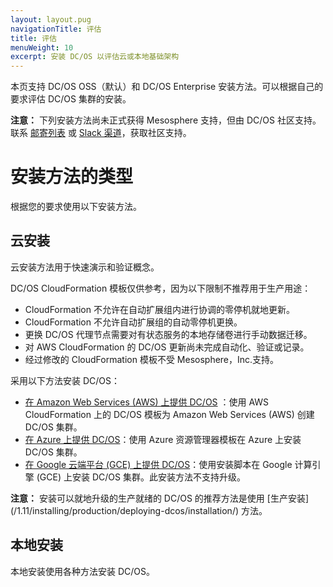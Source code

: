 ```yaml
---
layout: layout.pug
navigationTitle: 评估
title: 评估
menuWeight: 10
excerpt: 安装 DC/OS 以评估云或本地基础架构
---
```


本页支持 DC/OS OSS（默认）和 DC/OS Enterprise 安装方法。可以根据自己的要求评估 DC/OS 集群的安装。

**注意：** 下列安装方法尚未正式获得 Mesosphere 支持，但由 DC/OS 社区支持。联系 [邮寄列表](https://groups.google.com/a/dcos.io/forum/#!forum/users) 或 [Slack 渠道](http://chat.dcos.io/?_ga=2.226911897.58407594.1533244861-1110201164.1520633201)，获取社区支持。

# 安装方法的类型

根据您的要求使用以下安装方法。
 
## 云安装 
云安装方法用于快速演示和验证概念。

DC/OS CloudFormation 模板仅供参考，因为以下限制不推荐用于生产用途：
- CloudFormation 不允许在自动扩展组内进行协调的零停机就地更新。
- CloudFormation 不允许自动扩展组的自动零停机更换。
- 更换 DC/OS 代理节点需要对有状态服务的本地存储卷进行手动数据迁移。
- 对 AWS CloudFormation 的 DC/OS 更新尚未完成自动化、验证或记录。
- 经过修改的 CloudFormation 模板不受 Mesosphere，Inc.支持。

采用以下方法安装 DC/OS：
- [在 Amazon Web Services (AWS) 上提供 DC/OS](/cn/1.11/installing/evaluation/cloud-installation/aws/) ：使用 AWS CloudFormation 上的 DC/OS 模板为 Amazon Web Services (AWS) 创建 DC/OS 集群。
- [在 Azure 上提供 DC/OS](/cn/1.11/installing/evaluation/cloud-installation/azure/)：使用 Azure 资源管理器模板在 Azure 上安装 DC/OS 集群。
- [在 Google 云端平台 (GCE) 上提供 DC/OS](/cn/1.11/installing/evaluation/cloud-installation/gce/)：使用安装脚本在 Google 计算引擎 (GCE) 上安装 DC/OS 集群。此安装方法不支持升级。

**注意：** 安装可以就地升级的生产就绪的 DC/OS 的推荐方法是使用 [生产安装] (/1.11/installing/production/deploying-dcos/installation/) 方法。

## 本地安装 
本地安装使用各种方法安装 DC/OS。
